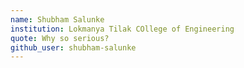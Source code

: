 ```yaml
---
name: Shubham Salunke
institution: Lokmanya Tilak COllege of Engineering
quote: Why so serious?
github_user: shubham-salunke
---
```

